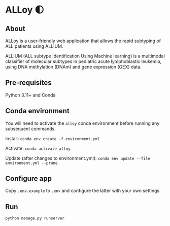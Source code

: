 # ALLoy :first_quarter_moon:

## About
ALLoy is a user-friendly web application that allows the rapid subtyping of ALL patients using ALLIUM.

ALLIUM (ALL subtype Identification Using Machine learning) is a multimodal classifier of molecular subtypes in pediatric acute lymphoblastic leukemia, using DNA methylation (DNAm) and gene expression (GEX) data.

## Pre-requisites
Python 3.11+ and Conda

## Conda environment

You will need to activate the `alloy` conda environment before running any subsequent commands.

Install: `conda env create -f environment.yml`

Activate: `conda activate alloy`

Update (after changes to environment.yml): `conda env update --file environment.yml --prune`

## Configure app
Copy `.env.example` to `.env` and configure the latter with your own settings.

## Run
`python manage.py runserver`

